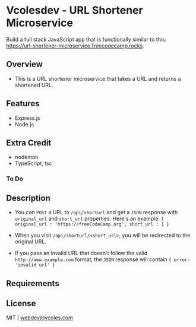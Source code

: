 # Vcolesdev - URL Shortener Microservice

Build a full stack JavaScript app that is functionally similar to this: https://url-shortener-microservice.freecodecamp.rocks.

## Overview

- This is a URL shortener microservice that takes a URL and returns a shortened URL.

## Features

- Express.js
- Node.js

## Extra Credit

- nodemon
- TypeScript, tsc

### To Do

## Description

- You can `POST` a URL to `/api/shorturl` and get a `JSON` response with `original_url` and `short_url` properties. Here's an example: `{ original_url : 'https://freeCodeCamp.org', short_url : 1 }`

- When you visit `/api/shorturl/<short_url>`, you will be redirected to the original URL.

- If you pass an invalid URL that doesn't follow the valid `http://www.example.com` format, the `JSON` response will contain `{ error: 'invalid url' }`

## Requirements

## License

MIT | webdev@vcoles.com
